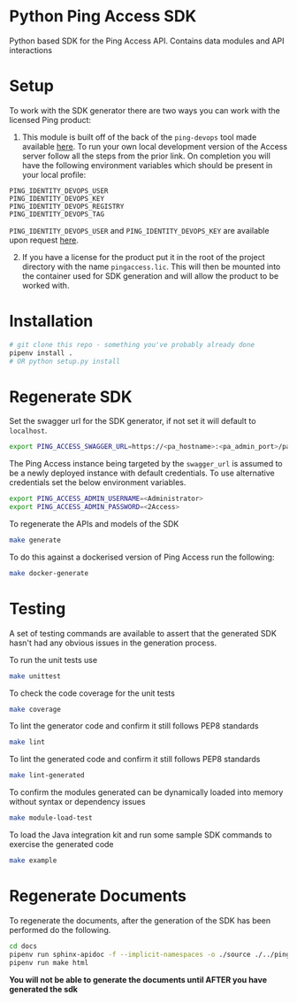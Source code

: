 # Python Ping Access SDK

Python based SDK for the Ping Access API.
Contains data modules and API interactions


# Setup

To work with the SDK generator there are two ways you can work with the licensed Ping product:

1. This module is built off of the back of the `ping-devops` tool made available [here](https://pingidentity-devops.gitbook.io/devops/getstarted). To run your own local development version of the Access server follow all the steps from the prior link. On completion you will have the following environment variables which should be present in your local profile:

```
PING_IDENTITY_DEVOPS_USER
PING_IDENTITY_DEVOPS_KEY
PING_IDENTITY_DEVOPS_REGISTRY
PING_IDENTITY_DEVOPS_TAG
```

`PING_IDENTITY_DEVOPS_USER` and `PING_IDENTITY_DEVOPS_KEY` are available upon request [here](https://bit.ly/ping-devops-request).

2. If you have a license for the product put it in the root of the project directory with the name `pingaccess.lic`. This will then be mounted into the container used for SDK generation and will allow the product to be worked with.


# Installation
```bash
# git clone this repo - something you've probably already done
pipenv install .
# OR python setup.py install
```

# Regenerate SDK

Set the swagger url for the SDK generator, if not set it will default to `localhost`. 

```bash
export PING_ACCESS_SWAGGER_URL=https://<pa_hostname>:<pa_admin_port>/pa-admin-api/v3/api-docs/pa/api-docs.json
```

The Ping Access instance being targeted by the `swagger_url` is assumed to be a newly deployed 
instance with default credentials. To use alternative credentials set the below environment 
variables.

```bash
export PING_ACCESS_ADMIN_USERNAME=<Administrator>
export PING_ACCESS_ADMIN_PASSWORD=<2Access>
```

To regenerate the APIs and models of the SDK

```bash
make generate
```

To do this against a dockerised version of Ping Access run the following:

```bash
make docker-generate
```

# Testing

A set of testing commands are available to assert that the generated SDK hasn't had any obvious issues in the generation process.

To run the unit tests use

```bash
make unittest
```

To check the code coverage for the unit tests

```bash
make coverage
```

To lint the generator code and confirm it still follows PEP8 standards

```bash
make lint
```

To lint the generated code and confirm it still follows PEP8 standards

```bash
make lint-generated
```

To confirm the modules generated can be dynamically loaded into memory without syntax or dependency issues

```bash
make module-load-test
```

To load the Java integration kit and run some sample SDK commands to exercise the generated code

```bash
make example
```

# Regenerate Documents

To regenerate the documents, after the generation of the SDK has been performed do the following.

```bash
cd docs
pipenv run sphinx-apidoc -f --implicit-namespaces -o ./source ./../pingaccesssdk
pipenv run make html
```
**You will not be able to generate the documents until AFTER you have generated the sdk**

